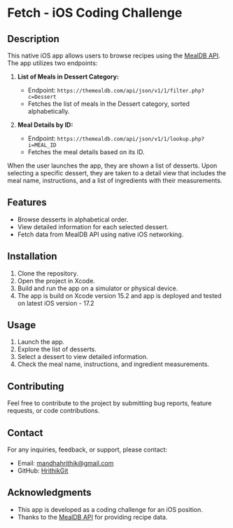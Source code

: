 # Fetch - iOS Coding Challenge

## Description

This native iOS app allows users to browse recipes using the [MealDB API](https://themealdb.com/api.php). The app utilizes two endpoints:

1. **List of Meals in Dessert Category:**
   - Endpoint: `https://themealdb.com/api/json/v1/1/filter.php?c=Dessert`
   - Fetches the list of meals in the Dessert category, sorted alphabetically.

2. **Meal Details by ID:**
   - Endpoint: `https://themealdb.com/api/json/v1/1/lookup.php?i=MEAL_ID`
   - Fetches the meal details based on its ID.

When the user launches the app, they are shown a list of desserts. Upon selecting a specific dessert, they are taken to a detail view that includes the meal name, instructions, and a list of ingredients with their measurements.

## Features

- Browse desserts in alphabetical order.
- View detailed information for each selected dessert.
- Fetch data from MealDB API using native iOS networking.

## Installation

1. Clone the repository.
2. Open the project in Xcode.
3. Build and run the app on a simulator or physical device.
4. The app is build on Xcode version 15.2 and app is deployed and tested on latest iOS version - 17.2

## Usage

1. Launch the app.
2. Explore the list of desserts.
3. Select a dessert to view detailed information.
4. Check the meal name, instructions, and ingredient measurements.


## Contributing

Feel free to contribute to the project by submitting bug reports, feature requests, or code contributions.


## Contact

For any inquiries, feedback, or support, please contact:
- Email: mandhahrithik@gmail.com
- GitHub: [HrithikGit](https://github.com/HrithikGit)

## Acknowledgments

- This app is developed as a coding challenge for an iOS position.
- Thanks to the [MealDB API](https://themealdb.com/api.php) for providing recipe data.
